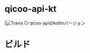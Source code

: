 # qicoo-api-kt
[![Travis CI](https://travis-ci.org/cndjp/qicoo-api-kt.svg?branch=master)
qicoo-apiのkotlinバージョン

# ビルド

